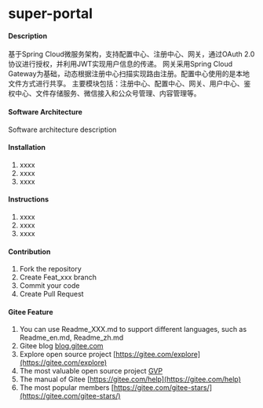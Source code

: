 # super-portal

#### Description
基于Spring Cloud微服务架构，支持配置中心、注册中心、网关，通过OAuth 2.0协议进行授权，并利用JWT实现用户信息的传递。
网关采用Spring Cloud Gateway为基础，动态根据注册中心扫描实现路由注册。配置中心使用的是本地文件方式进行共享。
主要模块包括：注册中心、配置中心、网关、用户中心、鉴权中心、文件存储服务、微信接入和公众号管理、内容管理等。

#### Software Architecture
Software architecture description

#### Installation

1. xxxx
2. xxxx
3. xxxx

#### Instructions

1. xxxx
2. xxxx
3. xxxx

#### Contribution

1. Fork the repository
2. Create Feat_xxx branch
3. Commit your code
4. Create Pull Request


#### Gitee Feature

1. You can use Readme\_XXX.md to support different languages, such as Readme\_en.md, Readme\_zh.md
2. Gitee blog [blog.gitee.com](https://blog.gitee.com)
3. Explore open source project [https://gitee.com/explore](https://gitee.com/explore)
4. The most valuable open source project [GVP](https://gitee.com/gvp)
5. The manual of Gitee [https://gitee.com/help](https://gitee.com/help)
6. The most popular members  [https://gitee.com/gitee-stars/](https://gitee.com/gitee-stars/)